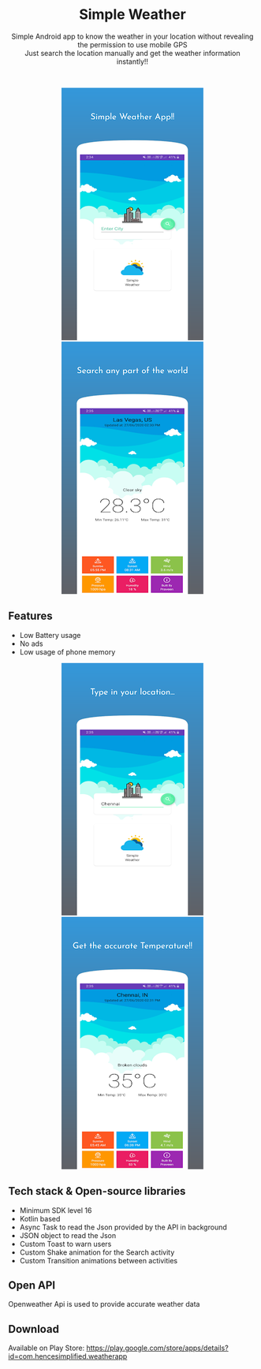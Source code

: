 <h1 align="center">Simple Weather</h1>

<p align="center">  
  Simple Android app to know the weather in your location without revealing the permission to use mobile GPS</br>
  Just search the location manually and get the weather information instantly!!</br>
</p>
</br>
<p align="center">
  <img src="https://raw.githubusercontent.com/praveen05git/SimpleWeather/master/screenshots/weatherApp1.png"/>
  <img src="https://raw.githubusercontent.com/praveen05git/SimpleWeather/master/screenshots/weatherApp4.png"/>
</p>

## Features
- Low Battery usage
- No ads
- Low usage of phone memory</br>

<p align="center">
  <img src="https://raw.githubusercontent.com/praveen05git/SimpleWeather/master/screenshots/weatherApp2.png"/>
  <img src="https://raw.githubusercontent.com/praveen05git/SimpleWeather/master/screenshots/weatherApp3.png"/>
</p>

## Tech stack & Open-source libraries
- Minimum SDK level 16
- Kotlin based
- Async Task to read the Json provided by the API in background
- JSON object to read the Json
- Custom Toast to warn users
- Custom Shake animation for the Search activity
- Custom Transition animations between activities</br>

## Open API
Openweather Api is used to provide accurate weather data</br>

## Download
Available on Play Store: https://play.google.com/store/apps/details?id=com.hencesimplified.weatherapp
